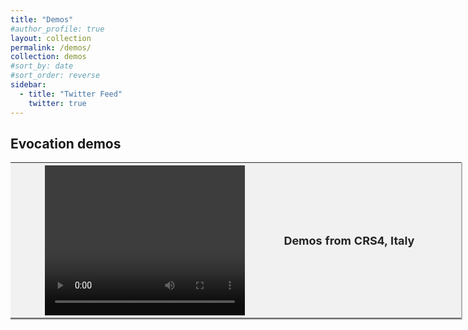 ```yaml
---
title: "Demos"
#author_profile: true
layout: collection
permalink: /demos/
collection: demos
#sort_by: date
#sort_order: reverse  
sidebar:
  - title: "Twitter Feed"
    twitter: true
---
```


## Evocation demos 
<!-- &nbsp; &nbsp; &nbsp; ESRs &nbsp; &nbsp; &nbsp; Management and Administrative -->

<table style="background-color: #F1F1F1; filter: alpha(opacity=40); opacity: 0.95;border-bottom: 2px solid #AEAEAE; border-right: 2px solid #AEAEAE;width:723px">
	<tbody>	
  <col width="430">
  <col width="293">
	<tr>
	   <th> 
            <video width="320" height="240" controls>
                <source src="/assets/videos/evocation-demo2-asst-nav.mp4" type="video/mp4">
            Your browser does not support the video tag.
            </video>
		</th>
		<th style="text-align: left"> <font size="4"> Demos from CRS4, Italy </font>						
        </th>
        <!--<th> &nbsp; &nbsp; &nbsp; &nbsp; &nbsp; &nbsp; &nbsp; &nbsp; </th>
        <th> &nbsp;&nbsp; &nbsp;</th><th> <p style="margin-left: 5.0em;padding: 0.5em 0em 0em 0;"> </p> </th>
        -->
    </tr>

</tbody>		
</table>